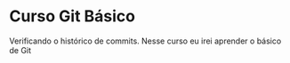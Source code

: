 # Curso Git Básico
Verificando o histórico de commits.
Nesse curso eu irei aprender o básico de Git
